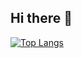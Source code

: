 ## Hi there 👋  
[![Top Langs](https://github-readme-stats.vercel.app/api/top-langs/?username=Viktorov-Y&layout=donut)](https://github.com/Viktorov-Y/github-readme-stats)


